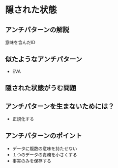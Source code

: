 # 隠された状態

## アンチパターンの解説
意味を含んだID
## 似たようなアンチパターン
* EVA
## 隠された状態がうむ問題
## アンチパターンを生まないためには？
* 正規化する
## アンチパターンのポイント
* データに複数の意味を持たせない
* １つのデータの責務を小さくする
* 事実のみを保存する